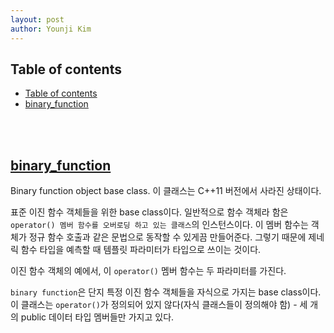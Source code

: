 ```yaml
---
layout: post
author: Younji Kim
---
```


## Table of contents
- [Table of contents](#table-of-contents)
- [binary_function](#binary-function)

<br><br>

## [binary_function](#binary-function)
Binary function object base class. 이 클래스는 C++11 버전에서 사라진 상태이다.

표준 이진 함수 객체들을 위한 base class이다. 일반적으로 함수 객체라 함은 `operator() 멤버 함수를 오버로딩 하고 있는 클래스`의 인스턴스이다. 이 멤버 함수는 객체가 정규 함수 호출과 같은 문법으로 동작할 수 있게끔 만들어준다. 그렇기 때문에 제네릭 함수 타입을 예측할 때 템플릿 파라미터가 타입으로 쓰이는 것이다. 

이진 함수 객체의 예에서, 이 `operator()` 멤버 함수는 두 파라미터를 가진다.

`binary function`은 단지 특정 이진 함수 객체들을 자식으로 가지는 base class이다. 이 클래스는 `operator()`가 정의되어 있지 않다(자식 클래스들이 정의해야 함) - 세 개의 public 데이터 타입 멤버들만 가지고 있다.